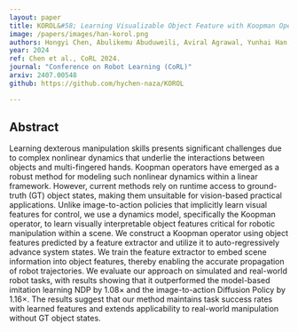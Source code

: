 ```yaml
---
layout: paper
title: KOROL&#58; Learning Visualizable Object Feature with Koopman Operator Rollout for Manipulation
image: /papers/images/han-korol.png
authors: Hongyi Chen, Abulikemu Abuduweili, Aviral Agrawal, Yunhai Han, Harish Ravichandar, Changliu Liu, Jeffrey Ichnowski
year: 2024
ref: Chen et al., CoRL 2024.
journal: "Conference on Robot Learning (CoRL)"
arxiv: 2407.00548
github: https://github.com/hychen-naza/KOROL

---
```


## Abstract

Learning dexterous manipulation skills presents significant challenges due to complex nonlinear dynamics that underlie the interactions between objects and multi-fingered hands. Koopman operators have emerged as a robust method for modeling such nonlinear dynamics within a linear framework. However, current methods rely on runtime access to ground-truth (GT) object states, making them unsuitable for vision-based practical applications. Unlike image-to-action policies that implicitly learn visual features for control, we use a dynamics model, specifically the Koopman operator, to learn visually interpretable object features critical for robotic manipulation within a scene. We construct a Koopman operator using object features predicted by a feature extractor and utilize it to auto-regressively advance system states. We train the feature extractor to embed scene information into object features, thereby enabling the accurate propagation of robot trajectories. We evaluate our approach on simulated and real-world robot tasks, with results showing that it outperformed the model-based imitation learning NDP by 1.08× and the image-to-action Diffusion Policy by 1.16×. The results suggest that our method maintains task success rates with learned features and extends applicability to real-world manipulation without GT object states.